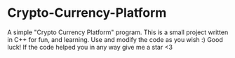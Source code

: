 # Crypto-Currency-Platform
A simple "Crypto Currency Platform" program.
This is a small project written in C++ for fun, and learning.
Use and modify the code as you wish :)
Good luck!
If the code helped you in any way give me a star <3
